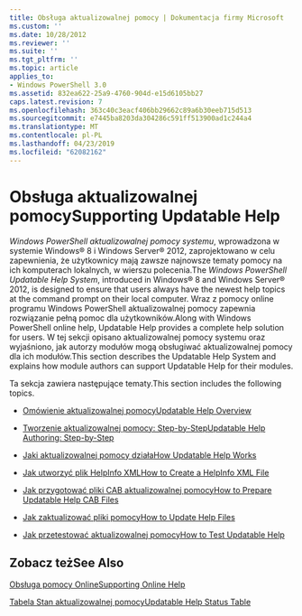 ```yaml
---
title: Obsługa aktualizowalnej pomocy | Dokumentacja firmy Microsoft
ms.custom: ''
ms.date: 10/28/2012
ms.reviewer: ''
ms.suite: ''
ms.tgt_pltfrm: ''
ms.topic: article
applies_to:
- Windows PowerShell 3.0
ms.assetid: 832ea622-25a9-4760-904d-e15d6105bb27
caps.latest.revision: 7
ms.openlocfilehash: 363c40c3eacf406bb29662c89a6b30eeb715d513
ms.sourcegitcommit: e7445ba8203da304286c591ff513900ad1c244a4
ms.translationtype: MT
ms.contentlocale: pl-PL
ms.lasthandoff: 04/23/2019
ms.locfileid: "62082162"
---
```

# <a name="supporting-updatable-help"></a><span data-ttu-id="149d1-102">Obsługa aktualizowalnej pomocy</span><span class="sxs-lookup"><span data-stu-id="149d1-102">Supporting Updatable Help</span></span>

<span data-ttu-id="149d1-103">*Windows PowerShell aktualizowalnej pomocy systemu*, wprowadzona w systemie Windows® 8 i Windows Server® 2012, zaprojektowano w celu zapewnienia, że użytkownicy mają zawsze najnowsze tematy pomocy na ich komputerach lokalnych, w wierszu polecenia.</span><span class="sxs-lookup"><span data-stu-id="149d1-103">The *Windows PowerShell Updatable Help System*, introduced in Windows® 8 and Windows Server® 2012, is designed to ensure that users always have the newest help topics at the command prompt on their local computer.</span></span> <span data-ttu-id="149d1-104">Wraz z pomocy online programu Windows PowerShell aktualizowalnej pomocy zapewnia rozwiązanie pełną pomoc dla użytkowników.</span><span class="sxs-lookup"><span data-stu-id="149d1-104">Along with Windows PowerShell online help, Updatable Help provides a complete help solution for users.</span></span> <span data-ttu-id="149d1-105">W tej sekcji opisano aktualizowalnej pomocy systemu oraz wyjaśniono, jak autorzy modułów mogą obsługiwać aktualizowalnej pomocy dla ich modułów.</span><span class="sxs-lookup"><span data-stu-id="149d1-105">This section describes the Updatable Help System and explains how module authors can support Updatable Help for their modules.</span></span>

<span data-ttu-id="149d1-106">Ta sekcja zawiera następujące tematy.</span><span class="sxs-lookup"><span data-stu-id="149d1-106">This section includes the following topics.</span></span>

- [<span data-ttu-id="149d1-107">Omówienie aktualizowalnej pomocy</span><span class="sxs-lookup"><span data-stu-id="149d1-107">Updatable Help Overview</span></span>](./updatable-help-overview.md)

- [<span data-ttu-id="149d1-108">Tworzenie aktualizowalnej pomocy: Step-by-Step</span><span class="sxs-lookup"><span data-stu-id="149d1-108">Updatable Help Authoring: Step-by-Step</span></span>](./updatable-help-authoring-step-by-step.md)

- [<span data-ttu-id="149d1-109">Jaki aktualizowalnej pomocy działa</span><span class="sxs-lookup"><span data-stu-id="149d1-109">How Updatable Help Works</span></span>](./how-updatable-help-works.md)

- [<span data-ttu-id="149d1-110">Jak utworzyć plik HelpInfo XML</span><span class="sxs-lookup"><span data-stu-id="149d1-110">How to Create a HelpInfo XML File</span></span>](./how-to-create-a-helpinfo-xml-file.md)

- [<span data-ttu-id="149d1-111">Jak przygotować pliki CAB aktualizowalnej pomocy</span><span class="sxs-lookup"><span data-stu-id="149d1-111">How to Prepare Updatable Help CAB Files</span></span>](./how-to-prepare-updatable-help-cab-files.md)

- [<span data-ttu-id="149d1-112">Jak zaktualizować pliki pomocy</span><span class="sxs-lookup"><span data-stu-id="149d1-112">How to Update Help Files</span></span>](./how-to-update-help-files.md)

- [<span data-ttu-id="149d1-113">Jak przetestować aktualizowalnej pomocy</span><span class="sxs-lookup"><span data-stu-id="149d1-113">How to Test Updatable Help</span></span>](./how-to-test-updatable-help.md)

## <a name="see-also"></a><span data-ttu-id="149d1-114">Zobacz też</span><span class="sxs-lookup"><span data-stu-id="149d1-114">See Also</span></span>

[<span data-ttu-id="149d1-115">Obsługa pomocy Online</span><span class="sxs-lookup"><span data-stu-id="149d1-115">Supporting Online Help</span></span>](./supporting-online-help.md)

[<span data-ttu-id="149d1-116">Tabela Stan aktualizowalnej pomocy</span><span class="sxs-lookup"><span data-stu-id="149d1-116">Updatable Help Status Table</span></span>](https://www.microsoft.com/en-us/itpro/windows)